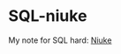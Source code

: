 # SQL-niuke

My note for SQL hard: [Niuke](https://www.nowcoder.com/exam/oj?difficulty=5&page=1&pageSize=50&search=&tab=SQL%E7%AF%87&topicId=82)